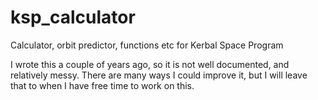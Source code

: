 # ksp_calculator
Calculator, orbit predictor, functions etc for Kerbal Space Program

I wrote this a couple of years ago, so it is not well documented, and relatively messy. There are many ways I could improve it, but I will leave that to when I have free time to work on this.
